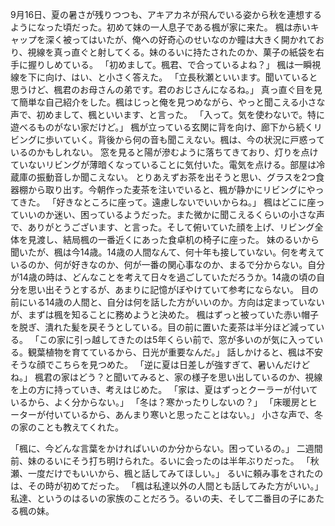 9月16日、夏の暑さが残りつつも、アキアカネが飛んでいる姿から秋を連想するようになった頃だった。初めて妹の一人息子である楓が家に来た。
楓は赤いキャップを深く被ってはいたが、俺への好奇心のせいなのか瞳は大きく開かれており、視線を真っ直ぐと射してくる。妹のるいに持たされたのか、菓子の紙袋を右手に握りしめている。
「初めまして。楓君、で合っているよね？」
楓は一瞬視線を下に向け、はい、と小さく答えた。
「立長秋瀬といいます。聞いていると思うけど、楓君のお母さんの弟です。君のおじさんになるね。」
真っ直ぐ目を見て簡単な自己紹介をした。楓はじっと俺を見つめながら、やっと聞こえる小さな声で、初めまして、楓といいます、と言った。
「入って。気を使わないで。特に遊べるものがない家だけど。」
楓が立っている玄関に背を向け、廊下から続くリビングに歩いていく。背後から何の音も聞こえない。楓は、今の状況に戸惑っているのかもしれない。
窓を見ると陽が滲むように落ちてきており、灯りを点けていないリビングが薄暗くなっていることに気付いた。電気を点ける。部屋は冷蔵庫の振動音しか聞こえない。
とりあえずお茶を出そうと思い、グラスを2つ食器棚から取り出す。今朝作った麦茶を注いでいると、楓が静かにリビングにやってきた。
「好きなところに座って。遠慮しないでいいからね。」
楓はどこに座っていいのか迷い、困っているようだった。また微かに聞こえるくらいの小さな声で、ありがとうございます、と言った。そして俯いていた顔を上げ、リビング全体を見渡し、結局楓の一番近くにあった食卓机の椅子に座った。
妹のるいから聞いたが、楓は今14歳。14歳の人間なんて、何十年も接していない。何を考えているのか、何が好きなのか、何が一番の関心事なのか、まるで分からない。自分が14歳の時は、どんなことを考えて日々を過ごしていただろうか。14歳の頃の自分を思い出そうとするが、あまりに記憶がぼやけていて参考にならない。
目の前にいる14歳の人間と、自分は何を話した方がいいのか。方向は定まっていないが、まずは楓を知ることに務めようと決めた。
楓はずっと被っていた赤い帽子を脱ぎ、潰れた髪を戻そうとしている。目の前に置いた麦茶は半分ほど減っている。
「この家に引っ越してきたのは5年くらい前で、窓が多いのが気に入っている。観葉植物を育てているから、日光が重要なんだ。」
話しかけると、楓は不安そうな顔でこちらを見つめた。
「逆に夏は日差しが強すぎて、暑いんだけどね。」
楓君の家はどう？と聞いてみると、家の様子を思い出しているのか、視線を上の方に持っていき、考えはじめた。
「家は、夏はずっとクーラーが付いているから、よく分からない。」
「冬は？寒かったりしないの？」
「床暖房とヒーターが付いているから、あんまり寒いと思ったことはない。」
小さな声で、冬の家のことも教えてくれた。

「楓に、今どんな言葉をかければいいのか分からない。困っているの。」
二週間前、妹のるいにそう打ち明けられた。るいに会ったのは半年ぶりだった。
「秋瀬、一度だけでもいいから、楓と話してみてほしい。」
るいに頼み事をされたのは、その時が初めてだった。
「楓は私達以外の人間とも話してみた方がいい。」
私達、というのはるいの家族のことだろう。るいの夫、そして二番目の子にあたる楓の妹。





